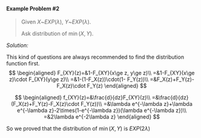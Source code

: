 #### Example Problem #2

> Given $X$~$EXP(\lambda)$, $Y$~$EXP(\lambda)$.
>
> Ask distribution of $\min(X,Y)$.

*Solution:*

This kind of questions are always recommended to find the distribution function first.
$$
\begin{aligned}
F_{XY}(z)=&1-F_{XY}(x\ge z, y\ge z)\\
=&1-F_{XY}(x\ge z)\cdot F_{XY}(y\ge z)\\
=&1-(1-F_X(z))\cdot(1- F_Y(z))\\
=&F_X(z)+F_Y(z)-F_X(z)\cdot F_Y(z)
\end{aligned}
$$

$$
\begin{aligned}
f_{XY}(z)=&\frac{d}{dz}F_{XY}(z)\\
=&\frac{d}{dz}(F_X(z)+F_Y(z)-F_X(z)\cdot F_Y(z))\\
=&\lambda e^{-\lambda z}+\lambda e^{-\lambda z}-2\times(1-e^{-\lambda z})(\lambda e^{-\lambda z})\\
=&2\lambda e^{-2\lambda z}
\end{aligned}
$$

So we proved that the distribution of $\min(X,Y)$ is $EXP(2\lambda)$